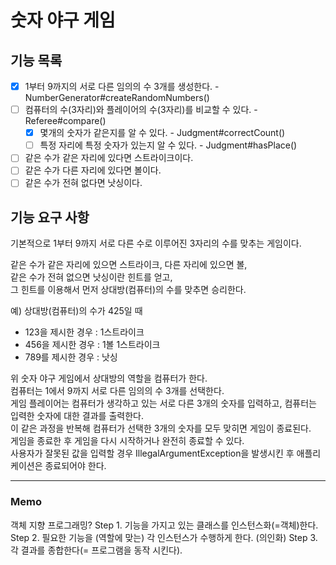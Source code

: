 # 숫자 야구 게임

## 기능 목록

- [x] 1부터 9까지의 서로 다른 임의의 수 3개를 생성한다. - NumberGenerator#createRandomNumbers()
- [ ] 컴퓨터의 수(3자리)와 플레이어의 수(3자리)를 비교할 수 있다. - Referee#compare()
  - [x] 몇개의 숫자가 같은지를 알 수 있다. - Judgment#correctCount()
  - [ ] 특정 자리에 특정 숫자가 있는지 알 수 있다. - Judgment#hasPlace()
- [ ] 같은 수가 같은 자리에 있다면 스트라이크이다.
- [ ] 같은 수가 다른 자리에 있다면 볼이다.
- [ ] 같은 수가 전혀 없다면 낫싱이다.

## 기능 요구 사항

기본적으로 1부터 9까지 서로 다른 수로 이루어진 3자리의 수를 맞추는 게임이다.</br>

같은 수가 같은 자리에 있으면 스트라이크, 다른 자리에 있으면 볼, </br>
같은 수가 전혀 없으면 낫싱이란 힌트를 얻고, </br>
그 힌트를 이용해서 먼저 상대방(컴퓨터)의 수를 맞추면 승리한다. </br>

예) 상대방(컴퓨터)의 수가 425일 때 </br>

* 123을 제시한 경우 : 1스트라이크 </br>
* 456을 제시한 경우 : 1볼 1스트라이크 </br>
* 789를 제시한 경우 : 낫싱 </br>

위 숫자 야구 게임에서 상대방의 역할을 컴퓨터가 한다. </br>
컴퓨터는 1에서 9까지 서로 다른 임의의 수 3개를 선택한다. </br>
게임 플레이어는 컴퓨터가 생각하고 있는 서로 다른 3개의 숫자를 입력하고, 컴퓨터는 입력한 숫자에 대한 결과를 출력한다. </br>
이 같은 과정을 반복해 컴퓨터가 선택한 3개의 숫자를 모두 맞히면 게임이 종료된다. </br>
게임을 종료한 후 게임을 다시 시작하거나 완전히 종료할 수 있다. </br>
사용자가 잘못된 값을 입력할 경우 IllegalArgumentException을 발생시킨 후 애플리케이션은 종료되어야 한다.

---

### Memo
객체 지향 프로그래밍?
Step 1. 기능을 가지고 있는 클래스를 인스턴스화(=객체)한다.
Step 2. 필요한 기능을 (역할에 맞는) 각 인스턴스가 수행하게 한다. (의인화)
Step 3. 각 결과를 종합한다(= 프로그램을 동작 시킨다).
